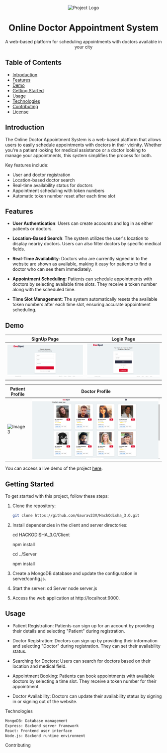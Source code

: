 <p align="center">
  <img src="Screenshot 2023-09-10 182231.png" alt="Project Logo">
</p>

<h1 align="center">Online Doctor Appointment System</h1>

<p align="center">
  A web-based platform for scheduling appointments with doctors available in your city
</p>

## Table of Contents

- [Introduction](#introduction)
- [Features](#features)
- [Demo](#demo)
- [Getting Started](#getting-started)
- [Usage](#usage)
- [Technologies](#technologies)
- [Contributing](#contributing)
- [License](#license)

## Introduction

The Online Doctor Appointment System is a web-based platform that allows users to easily schedule appointments with doctors in their vicinity. Whether you're a patient looking for medical assistance or a doctor looking to manage your appointments, this system simplifies the process for both.

Key features include:

- User and doctor registration
- Location-based doctor search
- Real-time availability status for doctors
- Appointment scheduling with token numbers
- Automatic token number reset after each time slot

## Features

- **User Authentication**: Users can create accounts and log in as either patients or doctors.

- **Location-Based Search**: The system utilizes the user's location to display nearby doctors. Users can also filter doctors by specific medical fields.

- **Real-Time Availability**: Doctors who are currently signed in to the website are shown as available, making it easy for patients to find a doctor who can see them immediately.

- **Appointment Scheduling**: Patients can schedule appointments with doctors by selecting available time slots. They receive a token number along with the scheduled time.

- **Time Slot Management**: The system automatically resets the available token numbers after each time slot, ensuring accurate appointment scheduling.

## Demo

| SignUp Page | Login Page |
| ------- | ------- |
| ![Image 1](Signup.png) | ![Image 2](Login.png) |

| Patient Profile | Doctor Profile |
| ------- | ------- |
| ![Image 3](PatientProfile.png) | ![Image 4](DoctorProfile.png) |


You can access a live demo of the project <a href = "#">here</a>.

## Getting Started

To get started with this project, follow these steps:

1. Clone the repository:

   ```bash
   git clone https://github.com/Gaurav23V/HackOdisha_3.O.git

   ```

2. Install dependencies in the client and server directories:

   cd HACKODISHA_3.O/Client

   npm install

   cd ../Server

   npm install

3. Create a MongoDB database and update the configuration in server/config.js.

4. Start the server:
   cd Server
   node server.js

5. Access the web application at http://localhost:9000.

## Usage

- Patient Registration: Patients can sign up for an account by providing their details and selecting "Patient" during registration.

- Doctor Registration: Doctors can sign up by providing their information and selecting "Doctor" during registration. They can set their availability status.

- Searching for Doctors: Users can search for doctors based on their location and medical field.

- Appointment Booking: Patients can book appointments with available doctors by selecting a time slot. They receive a token number for their appointment.

- Doctor Availability: Doctors can update their availability status by signing in or signing out of the website.

Technologies

    MongoDB: Database management
    Express: Backend server framework
    React: Frontend user interface
    Node.js: Backend runtime environment

Contributing


